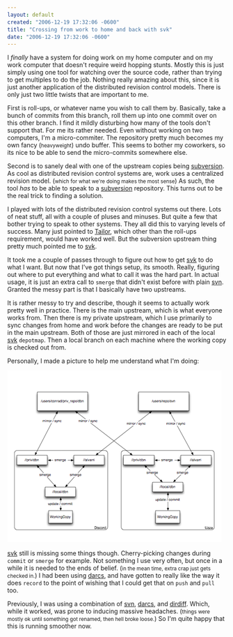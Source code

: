 ```yaml
---
layout: default
created: "2006-12-19 17:32:06 -0600"
title: "Crossing from work to home and back with svk"
date: "2006-12-19 17:32:06 -0600"
---
```





I *finally* have a system for doing work on my home computer and on my work computer that doesn't require weird hopping stunts.  Mostly this is just simply using one tool for watching over the source code, rather than trying to get multiples to do the job.  Nothing really amazing about this, since it is just another application of the distributed revision control models.  There is only just two little twists that are important to me.



First is roll-ups, or whatever name you wish to call them by.  Basically, take a bunch of commits from this branch, roll them up into one commit over on this other branch.  I find it mildly disturbing how many of the tools don't support that.  For me its rather needed.  Even without working on two computers, I'm a micro-commiter.  The repository pretty much becomes my own fancy (<small>heavyweight</small>) undo buffer.  This seems to bother my coworkers, so its nice to be able to send the micro-commits somewhere else.



Second is to sanely deal with one of the upstream copies being [subversion][svn]. As cool as distributed revision control systems are, work uses a centralized revision model. (<small>which for what we're doing makes the most sense</small>) As such, the tool *has* to be able to speak to a [subversion][svn] repository.  This turns out to be the real trick to finding a solution.



I played with lots of the distributed revision control systems out there.  Lots of neat stuff, all with a couple of pluses and minuses.  But quite a few that bother trying to speak to other systems.  They all did this to varying levels of success.  Many just pointed to [Tailor][], which other than the roll-ups requirement, would have worked well.  But the subversion upstream thing pretty much pointed me to [svk][].



It took me a couple of passes through to figure out how to get [svk][] to do what I want.  But now that I've got things setup, its smooth.  Really, figuring out where to put everything and what to call it was the hard part.  In actual usage, it is just an extra call to `smerge` that didn't exist before with plain [svn][].  Granted the messy part is that I basically have two upstreams. 



It is rather messy to try and describe, though it seems to actually work pretty well in practice.  There is the main upstream, which is what everyone works from.  Then there is my private upstream, which I use primarily to sync changes from home and work before the changes are ready to be put in the main upstream.  Both of those are just mirrored in each of the local [svk][] `depotmap`.  Then a local branch on each machine where the working copy is checked out from.



Personally, I made a picture to help me understand what I'm doing:<br />

<img src="/images/repos-svk.png" />



[svk][] still is missing some things though.  Cherry-picking changes during `commit` or `smerge` for example.  Not something I use very often, but once in a while it is needed to the ends of belief.  (<small>in the mean time, extra crap just gets checked in.</small>)  I had been using [darcs][], and have gotten to really like the way it does `record` to the point of wishing that I could get that on `push` and `pull` too.



Previously, I was using a combination of [svn][], [darcs][], and [dirdiff][].  Which, while it worked, was prone to inducing massive headaches. (<small>things were mostly ok until something got renamed, then hell broke loose.</small>) So I'm quite happy that this is running smoother now.



[svn]: http://subversion.tigris.org/

[Tailor]: http://darcs.net/DarcsWiki/Tailor

[svk]: http://svk.bestpractical.com/view/HomePage

[darcs]: http://darcs.net/

[dirdiff]: http://tadpol.org/projects/dirdiff.html


